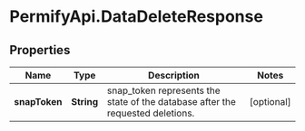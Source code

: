 # PermifyApi.DataDeleteResponse

## Properties

Name | Type | Description | Notes
------------ | ------------- | ------------- | -------------
**snapToken** | **String** | snap_token represents the state of the database after the requested deletions. | [optional] 


